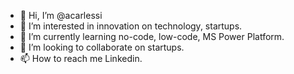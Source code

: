 - 👋 Hi, I’m @acarlessi
- 👀 I’m interested in innovation on technology, startups.
- 🌱 I’m currently learning no-code, low-code, MS Power Platform.
- 💞️ I’m looking to collaborate on startups.
- 📫 How to reach me Linkedin.

<!---
acarlessi/acarlessi is a ✨ special ✨ repository because its `README.md` (this file) appears on your GitHub profile.
You can click the Preview link to take a look at your changes.
--->
